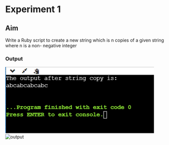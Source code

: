 
# Experiment 1
## Aim
Write a Ruby script to create a new string which is n copies of a given string where n is a non- negative integer

### Output

![output](exp1.png)
![output](expe1a.png)

